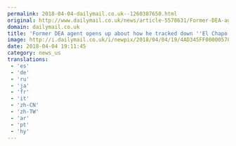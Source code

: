 ```yaml
---
permalink: 2018-04-04-dailymail.co.uk--1260387650.html
original: http://www.dailymail.co.uk/news/article-5578631/Former-DEA-agent-opens-tracked-El-Chapo-2014-using-cellphone-records.html?ITO=1490&ns_mchannel=rss&ns_campaign=1490
domain: dailymail.co.uk
title: 'Former DEA agent opens up about how he tracked down ''El Chapo'' in 2014'
image: http://i.dailymail.co.uk/i/newpix/2018/04/04/19/4AD345FF00000578-0-image-a-8_1522868062337.jpg
date: 2018-04-04 19:11:45
category: news_us
translations: 
 - 'es'
 - 'de'
 - 'ru'
 - 'ja'
 - 'fr'
 - 'it'
 - 'zh-CN'
 - 'zh-TW'
 - 'ar'
 - 'pt'
 - 'hy'
---
```


